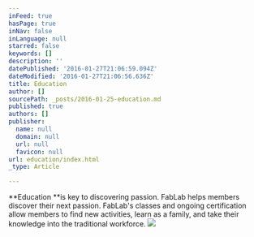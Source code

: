 ```yaml
---
inFeed: true
hasPage: true
inNav: false
inLanguage: null
starred: false
keywords: []
description: ''
datePublished: '2016-01-27T21:06:59.094Z'
dateModified: '2016-01-27T21:06:56.636Z'
title: Education
author: []
sourcePath: _posts/2016-01-25-education.md
published: true
authors: []
publisher:
  name: null
  domain: null
  url: null
  favicon: null
url: education/index.html
_type: Article

---
```

**Education **is key to discovering passion. FabLab helps members discover their next passion. FabLab's classes and ongoing certification allow members to find new activities, learn as a family, and take their knowledge into the traditional workforce.
![](https://the-grid-user-content.s3-us-west-2.amazonaws.com/692d560b-b654-4e4f-82c2-e8cc04065b4b.jpg)